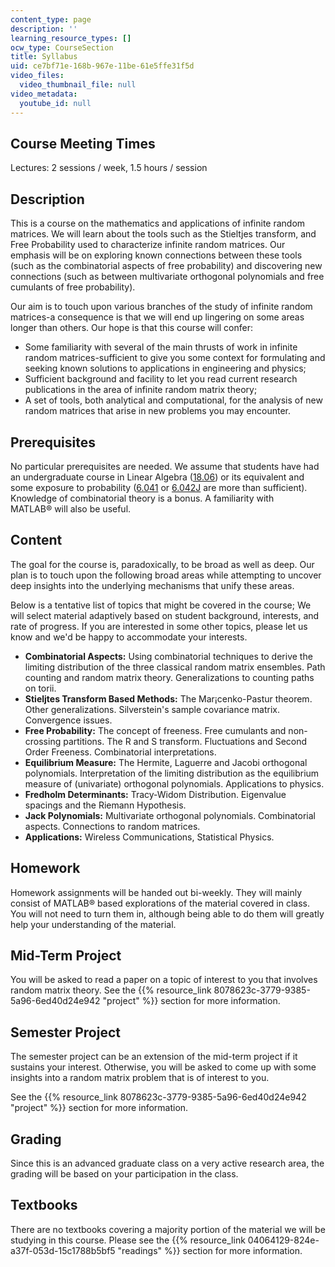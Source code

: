 ```yaml
---
content_type: page
description: ''
learning_resource_types: []
ocw_type: CourseSection
title: Syllabus
uid: ce7bf71e-168b-967e-11be-61e5ffe31f5d
video_files:
  video_thumbnail_file: null
video_metadata:
  youtube_id: null
---
```


Course Meeting Times
--------------------

Lectures: 2 sessions / week, 1.5 hours / session

Description
-----------

This is a course on the mathematics and applications of infinite random matrices. We will learn about the tools such as the Stieltjes transform, and Free Probability used to characterize infinite random matrices. Our emphasis will be on exploring known connections between these tools (such as the combinatorial aspects of free probability) and discovering new connections (such as between multivariate orthogonal polynomials and free cumulants of free probability).

Our aim is to touch upon various branches of the study of infinite random matrices-a consequence is that we will end up lingering on some areas longer than others. Our hope is that this course will confer:

*   Some familiarity with several of the main thrusts of work in infinite random matrices-sufficient to give you some context for formulating and seeking known solutions to applications in engineering and physics;
*   Sufficient background and facility to let you read current research publications in the area of infinite random matrix theory;
*   A set of tools, both analytical and computational, for the analysis of new random matrices that arise in new problems you may encounter.

Prerequisites
-------------

No particular prerequisites are needed. We assume that students have had an undergraduate course in Linear Algebra ([18.06](/courses/18-06-linear-algebra-spring-2005)) or its equivalent and some exposure to probability ([6.041](/courses/6-041-probabilistic-systems-analysis-and-applied-probability-spring-2006) or [6.042J](/courses/6-042j-mathematics-for-computer-science-fall-2010) are more than sufficient). Knowledge of combinatorial theory is a bonus. A familiarity with MATLAB® will also be useful.

Content
-------

The goal for the course is, paradoxically, to be broad as well as deep. Our plan is to touch upon the following broad areas while attempting to uncover deep insights into the underlying mechanisms that unify these areas.

Below is a tentative list of topics that might be covered in the course; We will select material adaptively based on student background, interests, and rate of progress. If you are interested in some other topics, please let us know and we'd be happy to accommodate your interests.

*   **Combinatorial Aspects:** Using combinatorial techniques to derive the limiting distribution of the three classical random matrix ensembles. Path counting and random matrix theory. Generalizations to counting paths on torii.
*   **Stieljtes Transform Based Methods:** The Mar¡cenko-Pastur theorem. Other generalizations. Silverstein's sample covariance matrix. Convergence issues.
*   **Free Probability:** The concept of freeness. Free cumulants and non-crossing partitions. The R and S transform. Fluctuations and Second Order Freeness. Combinatorial interpretations.
*   **Equilibrium Measure:** The Hermite, Laguerre and Jacobi orthogonal polynomials. Interpretation of the limiting distribution as the equilibrium measure of (univariate) orthogonal polynomials. Applications to physics.
*   **Fredholm Determinants:** Tracy-Widom Distribution. Eigenvalue spacings and the Riemann Hypothesis.
*   **Jack Polynomials:** Multivariate orthogonal polynomials. Combinatorial aspects. Connections to random matrices.
*   **Applications:** Wireless Communications, Statistical Physics.

Homework
--------

Homework assignments will be handed out bi-weekly. They will mainly consist of MATLAB® based explorations of the material covered in class. You will not need to turn them in, although being able to do them will greatly help your understanding of the material.

Mid-Term Project
----------------

You will be asked to read a paper on a topic of interest to you that involves random matrix theory. See the {{% resource_link 8078623c-3779-9385-5a96-6ed40d24e942 "project" %}} section for more information.

Semester Project
----------------

The semester project can be an extension of the mid-term project if it sustains your interest. Otherwise, you will be asked to come up with some insights into a random matrix problem that is of interest to you.

See the {{% resource_link 8078623c-3779-9385-5a96-6ed40d24e942 "project" %}} section for more information.

Grading
-------

Since this is an advanced graduate class on a very active research area, the grading will be based on your participation in the class.

Textbooks
---------

There are no textbooks covering a majority portion of the material we will be studying in this course. Please see the {{% resource_link 04064129-824e-a37f-053d-15c1788b5bf5 "readings" %}} section for more information.